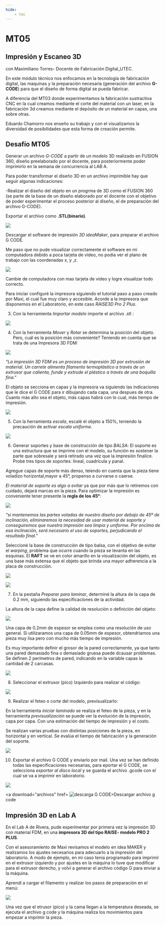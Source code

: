```yaml
---
hide:
    - toc
---
```


# MT05
## Impresión y Escaneo 3D
con Maximiliano Torres- Docente de Fabricación Digital_UTEC.

En este módulo técnico nos enfocamos en la tecnología de fabricación digital, las maquinas  y la preparación necesaria (generación del archivo **G-CODE**) para que el diseño de forma digital  se pueda fabricar. 

A diferencia del MT03 donde experimentamos la fabricación sustractiva CNC en la cual creamos mediante el corte del material con un laser, en la fabricación 3d  creamos mediante el depósito de un material en capas, una sobre otras.

 Eduardo Chamorro nos enseño su trabajo y con el visualizamos la diversidad de posibilidades que esta forma de creación permite. 

## Desafío MT05
Generar un archivo *G-CODE* a partir de un modelo 3D realizado en FUSION 360, diseño preelaborado por el docente, para posteriormente poder imprimirlo en la semana de concurrencia al LAB A.

Para poder transformar el diseño 3D en un archivo imprimible hay que seguir algunas indicaciones:

-Realizar el diseño del objeto en un progrma de 3D como el FUSION 360 (se parte de la base de un diseño elaborado por el docente con el objetivo de poder experimentar el proceso posterior al diseño, el de preparación del archivo G-CODE).

Exportar el archivo como **.STL(binario)**.

![](../images/MT05/1_2.JPG)

 Descargar el software de impresión *3D ideaMaker*, para preparar el archivo G CODE.

Me paso que no pude visualizar correctamente el software en mi computadora debido a poca tarjeta de video, no podia ver el plano de trabajo con las coordenadas x, y ,z.

![](../images/MT05/2a.JPG)

Cambie de computadora con mas tarjeta de video y logre visualizar todo correcto.

Para iniciar configuré la impresora siguiendo el tutorial paso a paso creado por Maxi, el cual fue muy claro y accesible. Acorde a la impresora que disponemos en el Laboratorio, en este caso *RAISE3D Pro 2 Plus*.

3) Con la herramienta *Importar  modelo* importe el archivo .stl :

![](../images/MT05/3.JPG)

4) Con la herramienta *Mover* y *Rotar* se determina la posición del objeto. Pero, cuál es la posición más conveniente? 
Teniendo en cuenta que se trata de una Impresora 3D FDM:

![](../images/MT05/impresora.JPG)

*"La impresión 3D FDM es un proceso de impresión 3D por extrusión de material. Un carrete alimenta filamento termoplástico a través de un extrusor que calienta, funde y extrude el plástico a través de una boquilla fina."*

El objeto se secciona en capas y la impresora va siguiendo las indicaciones que le dice el G CODE para ir dibujando cada capa, una despues de otra. Cuanto más alto sea el objeto, más capas habrá con lo cual, más tiempo de impresión.

![](../images/MT05/3a.JPG)

5) Con la herramienta *escala*, escalé el objeto a 150%, teniendo la precaución de activar *escala uniforme*. 

![](../images/MT05/4.JPG)

6) Generar soportes y base de construcción de tipo *BALSA*:
El soporte es una estructura que se imprime con el modelo, su función es sostener la parte que sobresale y será retirado una vez que la impresión finalice. 
Probé tres tipos de soportes: lineal, cuadrícula y panal. 

Agregue capas de soporte más denso, teiendo en cuenta que la pieza tiene voladizo horizontal,mayor a 45°, propenso a curvarse o caerse.

*El material de soporte es algo a evitar* ya que por más que lo retiremos con cuidado, dejará marcas en la pieza. Para optimizar la impresión es conveniente tener presente la **regla de los 45°**:

![](../images/MT05/regla45.JPG)

 *"si mantenemos las partes voladas de nuestro diseño por debajo de 45º de inclinación, eliminaremos la necesidad de usar material de soporte y conseguiremos que nuestra impresión sea limpia y uniforme. Por encima de esa inclinación, será necesario el uso de soportes, perjudicando el resultado final."*

Seleccioné la base de construcción de tipo balsa, con el objetivo de evitar el *warping*, problema que ocurre cuando la pieza se levanta en las esquinas. El **RAFT** se ve en color amarillo en la visualización del objeto, es una base más extensa que el objeto que brinda una mayor adherencia a la placa de construcción.

![](../images/MT05/6.JPG)

![](../images/MT05/6b.JPG)

7) En la pestaña *Preparar para laminar*, determiné la altura de la capa de 0.2 mm, siguiendo las especificaciones de la actividad.

La altura de la capa define la calidad de resolución o definición del objeto:

![](../images/MT05/capas.JPG)

Una capa de 0.2mm de espesor se emplea como una resolución de uso general.
Si utilizaramos una capa de 0.05mm de espesor, obtendriamos una pieza muy lisa pero con mucho más tiempo de impresión. 

Es muy importante definir el grosor de la pared correctamente, ya que tanto una pared demasiado fina o demasiado gruesa puede dcausar problemas. Se definen 2 perímetros de pared, indicando en la variable capas la cantidad de 2 carcasas.

![](../images/MT05/7.JPG)

8) Seleccionar el extrusor (pico) Izquierdo para realizar el código:

![](../images/MT05/8.JPG)

9) Realizar el feteo o corte del modelo, previsualizarlo:

En la herramienta *iniciar laminado* se realiza el feteo de la pieza, y  en la herramienta *previsualización* se puede ver la evolución de la impresión, capa por capa. Con una estimación del tiempo de impresión y el costo.

Se realizan varias pruebas con distintas posiciones de la pieza, en horizontal y en vertical. Se evalúa el tiempo de fabricación y la generación del soporte.

![](../images/MT05/varios.JPG)

10) Exportar el archivo G CODE y enviarlo por mail.
Una vez se han definido todas las especificaciones necesarias, para eportar el G CODE, se selecciona *exportar al disco local* y se guarda el archivo .gcode con el cual se va a imprimir en laboratorio. 

![](../images/MT05/10.JPG)

<a download="archivos" href=
![descarga G CODE](../archivos/Cecilia_Barran.gcode)>Descargar archivo g code</a>

## Impresión 3D en Lab A

En el Lab A de Rivera, pude experimentar por primera vez la impresión 3D con material FDM, en una **impresora 3D del tipo RAISE-  modelo PRO 2 PLUS**.

Con el asesoramiento de Maxi revisamos el modelo en idea MAKER y realizamos los ajustes necesarios para adecuarlo a la impresión del laboratorio. A modo de ejemplo, en mi caso tenia programado para imprimir en el extrusor izquierdo y por ajustes en la máquina lo tuve que modificar para el extrusor derecho, y volví a generar el archivo  código G para enviar a la máquina.

Aprendí a cargar el filamento y realizar los pasos de preparación en el menú:

![](../images/MT05/I2.JPG)

Una vez que el etrusor (pico) y la cama llegan a la temperatura deseada, se ejecuta el archivo g code y la máquina realiza los movimientos para empezar a imprimir la pieza.



